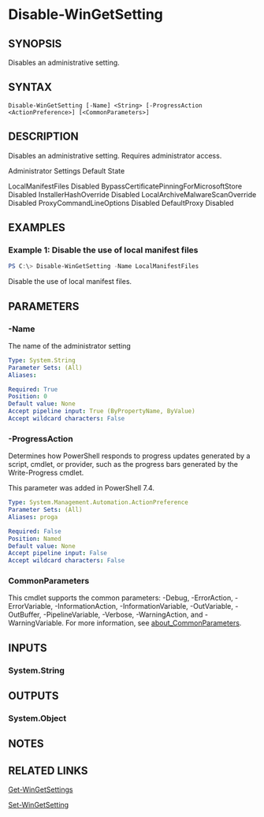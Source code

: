 ﻿---
external help file: Microsoft.WinGet.Client.Cmdlets.dll-Help.xml
Module Name: Microsoft.WinGet.Client
online version:
schema: 2.0.0
---

# Disable-WinGetSetting

## SYNOPSIS
Disables an administrative setting.

## SYNTAX

```
Disable-WinGetSetting [-Name] <String> [-ProgressAction <ActionPreference>] [<CommonParameters>]
```

## DESCRIPTION
Disables an administrative setting. Requires administrator access.

Administrator Settings                    Default State

LocalManifestFiles                        Disabled
BypassCertificatePinningForMicrosoftStore Disabled
InstallerHashOverride                     Disabled
LocalArchiveMalwareScanOverride           Disabled
ProxyCommandLineOptions                   Disabled
DefaultProxy                              Disabled

## EXAMPLES

### Example 1: Disable the use of local manifest files

```powershell
PS C:\> Disable-WinGetSetting -Name LocalManifestFiles
```

Disable the use of local manifest files.

## PARAMETERS

### -Name
The name of the administrator setting

```yaml
Type: System.String
Parameter Sets: (All)
Aliases:

Required: True
Position: 0
Default value: None
Accept pipeline input: True (ByPropertyName, ByValue)
Accept wildcard characters: False
```

### -ProgressAction

Determines how PowerShell responds to progress updates generated by a script, cmdlet, or provider, such as the progress bars generated by the Write-Progress cmdlet.

This parameter was added in PowerShell 7.4.

```yaml
Type: System.Management.Automation.ActionPreference
Parameter Sets: (All)
Aliases: proga

Required: False
Position: Named
Default value: None
Accept pipeline input: False
Accept wildcard characters: False
```

### CommonParameters
This cmdlet supports the common parameters: -Debug, -ErrorAction, -ErrorVariable, -InformationAction, -InformationVariable, -OutVariable, -OutBuffer, -PipelineVariable, -Verbose, -WarningAction, and -WarningVariable. For more information, see [about_CommonParameters](http://go.microsoft.com/fwlink/?LinkID=113216).

## INPUTS

### System.String

## OUTPUTS

### System.Object
## NOTES

## RELATED LINKS

[Get-WinGetSettings](Get-WinGetSettings.md)

[Set-WinGetSetting](Set-WinGetSetting.md)